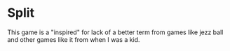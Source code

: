 # Split

This game is a "inspired" for lack of a better term from games like jezz ball and other games like it from when I was a kid.
